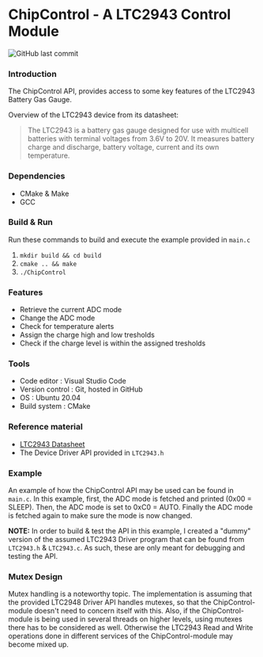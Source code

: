# ChipControl - A LTC2943 Control Module
![GitHub last commit](https://img.shields.io/github/last-commit/suttala/LTC2943-Control-Module)

### Introduction
The ChipControl API, provides access to some key features of the LTC2943 Battery Gas Gauge.

Overview of the LTC2943 device from its datasheet:
> The LTC2943 is a battery gas gauge designed for use
> with multicell batteries with terminal voltages from 3.6V
> to 20V. It measures battery charge and discharge, battery
> voltage, current and its own temperature.
### Dependencies
* CMake & Make
* GCC

### Build & Run
Run these commands to build and execute the example provided in `main.c`
1. `mkdir build && cd build`
2. `cmake .. && make`
3. `./ChipControl`

### Features
* Retrieve the current ADC mode
* Change the ADC mode
* Check for temperature alerts
* Assign the charge high and low tresholds
* Check if the charge level is within the assigned tresholds

### Tools
* Code editor : Visual Studio Code
* Version control : Git, hosted in GitHub
* OS : Ubuntu 20.04
* Build system : CMake

### Reference material
* [LTC2943 Datasheet](https://www.analog.com/media/en/technical-documentation/data-sheets/2943fa.pdf)
* The Device Driver API provided in `LTC2943.h`

### Example
An example of how the ChipControl API may be used can be found in `main.c`. In this example, first, the ADC mode is fetched and printed (0x00 = SLEEP).
Then, the ADC mode is set to 0xC0 = AUTO. Finally the ADC mode is fetched again to make sure the mode is now changed.

**NOTE:** In order to build & test the API in this example, I created a "dummy" version of the assumed LTC2943 Driver program that can be found from `LTC2943.h` & `LTC2943.c`.
As such, these are only meant for debugging and testing the API.

### Mutex Design
Mutex handling is a noteworthy topic. The implementation is assuming that the provided LTC2948 Driver API handles mutexes, so that the ChipControl-module doesn't need to concern itself with this. Also, if the ChipControl-module is being used in several threads on higher levels, using mutexes there has to be considered as well. Otherwise the LTC2943 Read and Write operations done in different services of the ChipControl-module may become mixed up.